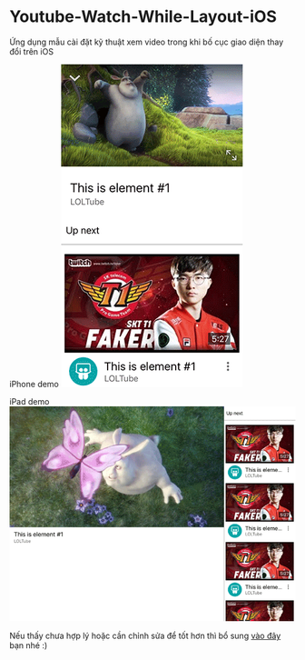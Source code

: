 # Youtube-Watch-While-Layout-iOS
Ứng dụng mẫu cài đặt kỹ thuật xem video trong khi bố cục giao diện thay đổi trên iOS

iPhone demo
![1](https://github.com/vn-ttinc/Youtube-Watch-While-Layout-iOS/blob/master/screenshots/demo1.gif "")

iPad demo
![1](https://github.com/vn-ttinc/Youtube-Watch-While-Layout-iOS/blob/master/screenshots/demo2.gif "")

Nếu thấy chưa hợp lý hoặc cần chỉnh sửa để tốt hơn thì bổ sung [vào đây](https://github.com/vn-ttinc/Youtube-Watch-While-Layout-iOS/issues) bạn nhé :)